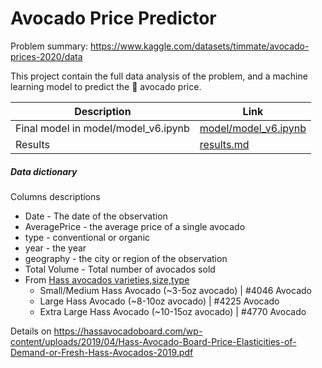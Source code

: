 # Avocado Price Predictor

Problem summary: https://www.kaggle.com/datasets/timmate/avocado-prices-2020/data

This project contain the full data analysis of the problem, and a machine learning model to predict the 🥑 avocado price.

| Description | Link |
| --- | --- |
| Final model in model/model_v6.ipynb | [model/model_v6.ipynb](https://github.com/albertoprb/ml-avocado-price/blob/main/model/model_v6.ipynb) |
| Results | [results.md](https://github.com/albertoprb/ml-avocado-price/blob/main/results.md) |

##### Data dictionary 

Columns descriptions

* Date - The date of the observation 
* AveragePrice - the average price of a single avocado
* type - conventional or organic
* year - the year
* geography - the city or region of the observation
* Total Volume - Total number of avocados sold
* From [Hass avocados varieties,size,type](https://loveonetoday.com/how-to/identify-hass-avocados/)
    * Small/Medium Hass Avocado (~3-5oz avocado) | #4046 Avocado
    * Large Hass Avocado (~8-10oz avocado) | #4225 Avocado
    * Extra Large Hass Avocado (~10-15oz avocado) | #4770 Avocado

Details on https://hassavocadoboard.com/wp-content/uploads/2019/04/Hass-Avocado-Board-Price-Elasticities-of-Demand-or-Fresh-Hass-Avocados-2019.pdf
